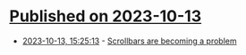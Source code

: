 # [Published on 2023-10-13](index.md)

* [2023-10-13, 15:25:13](https://lobste.rs/s/fhyvyr/scrollbars_are_becoming_problem) - [Scrollbars are becoming a problem](https://artemis.sh/2023/10/12/scrollbars.html)
